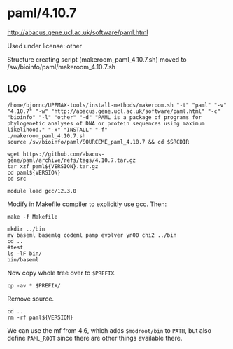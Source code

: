 paml/4.10.7
========================

<http://abacus.gene.ucl.ac.uk/software/paml.html>

Used under license:
other


Structure creating script (makeroom_paml_4.10.7.sh) moved to /sw/bioinfo/paml/makeroom_4.10.7.sh

LOG
---

    /home/bjornc/UPPMAX-tools/install-methods/makeroom.sh "-t" "paml" "-v" "4.10.7" "-w" "http://abacus.gene.ucl.ac.uk/software/paml.html" "-c" "bioinfo" "-l" "other" "-d" "PAML is a package of programs for phylogenetic analyses of DNA or protein sequences using maximum likelihood." "-x" "INSTALL" "-f"
    ./makeroom_paml_4.10.7.sh
    source /sw/bioinfo/paml/SOURCEME_paml_4.10.7 && cd $SRCDIR

    wget https://github.com/abacus-gene/paml/archive/refs/tags/4.10.7.tar.gz
    tar xzf paml${VERSION}.tar.gz
    cd paml${VERSION}
    cd src
    
    module load gcc/12.3.0

Modify in Makefile compiler to explicitly use gcc. Then:

    make -f Makefile
    
    mkdir ../bin
    mv baseml basemlg codeml pamp evolver yn00 chi2 ../bin
    cd ..
    #test
    ls -lF bin/
    bin/baseml

Now copy whole tree over to `$PREFIX`.

    cp -av * $PREFIX/

Remove source.

    cd ..
    rm -rf paml${VERSION}

We can use the mf from 4.6, which adds `$modroot/bin` to `PATH`, but also
define `PAML_ROOT` since there are other things available there.

